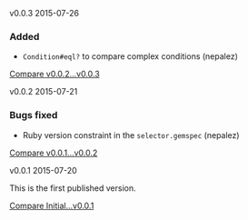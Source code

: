 v0.0.3 2015-07-26

### Added

* `Condition#eql?` to compare complex conditions (nepalez)

[Compare v0.0.2...v0.0.3](https://github.com/nepalez/selector/compare/v0.0.2...v0.0.3)

v0.0.2 2015-07-21

### Bugs fixed

* Ruby version constraint in the `selector.gemspec` (nepalez)

[Compare v0.0.1...v0.0.2](https://github.com/nepalez/selector/compare/v0.0.1...v0.0.2)

v0.0.1 2015-07-20

This is the first published version.

[Compare Initial...v0.0.1](https://github.com/nepalez/selector/compare/Initial...v0.0.1)
